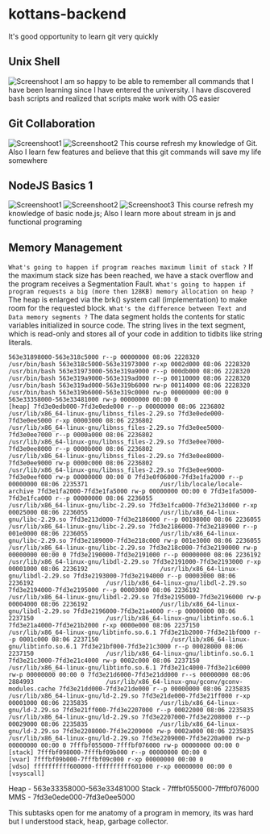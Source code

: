 # kottans-backend
It's good opportunity to learn git very quickly
## Unix Shell
![Screenshoot](task_unix_shell/ss.png)
I am so happy to be able to remember all commands that I have been learning since I have entered the university.
I have discovered bash scripts and realized that scripts make work  with OS easier

## Git Collaboration
![Screenshoot1](task_git_collaboration/ss1.png)
![Screenshoot2](task_git_collaboration/ss2.png)
This course refresh my knowledge of Git.
Also I learn few features and believe that this git commands will save my life somewhere

## NodeJS Basics 1
![Screenshoot1](node_basic_1/ss1.png)
![Screenshoot2](node_basic_1/ss2.png)
![Screenshoot3](node_basic_1/ss3.jpg)
This course refresh my knowledge of basic node.js;
Also I learn more about stream in js and functional programing

## Memory Management

`What's going to happen if program reaches maximum limit of stack ?`
If the maximum stack size has been reached, we have a stack overflow and the program receives a Segmentation Fault.
`What's going to happen if program requests a big (more then 128KB) memory allocation on heap ?`
The heap is enlarged via the brk() system call (implementation) to make room for the requested block.
`What's the difference between Text and Data memory segments ?`
The data segment holds the contents for static variables initialized in source code. The string lives in the text segment, which is read-only and stores all of your code in addition to tidbits like string literals.

`563e31898000-563e318c5000 r--p 00000000 08:06 2228320                    /usr/bin/bash
563e318c5000-563e31973000 r-xp 0002d000 08:06 2228320                    /usr/bin/bash
563e31973000-563e319a9000 r--p 000db000 08:06 2228320                    /usr/bin/bash
563e319a9000-563e319ad000 r--p 00110000 08:06 2228320                    /usr/bin/bash
563e319ad000-563e319b6000 rw-p 00114000 08:06 2228320                    /usr/bin/bash
563e319b6000-563e319c0000 rw-p 00000000 00:00 0
563e33358000-563e33481000 rw-p 00000000 00:00 0                          [heap]
7fd3e0edb000-7fd3e0ede000 r--p 00000000 08:06 2236802                    /usr/lib/x86_64-linux-gnu/libnss_files-2.29.so
7fd3e0ede000-7fd3e0ee5000 r-xp 00003000 08:06 2236802                    /usr/lib/x86_64-linux-gnu/libnss_files-2.29.so
7fd3e0ee5000-7fd3e0ee7000 r--p 0000a000 08:06 2236802                    /usr/lib/x86_64-linux-gnu/libnss_files-2.29.so
7fd3e0ee7000-7fd3e0ee8000 r--p 0000b000 08:06 2236802                    /usr/lib/x86_64-linux-gnu/libnss_files-2.29.so
7fd3e0ee8000-7fd3e0ee9000 rw-p 0000c000 08:06 2236802                    /usr/lib/x86_64-linux-gnu/libnss_files-2.29.so
7fd3e0ee9000-7fd3e0eef000 rw-p 00000000 00:00 0
7fd3e0f06000-7fd3e1fa2000 r--p 00000000 08:06 2235371                    /usr/lib/locale/locale-archive
7fd3e1fa2000-7fd3e1fa5000 rw-p 00000000 00:00 0
7fd3e1fa5000-7fd3e1fca000 r--p 00000000 08:06 2236055                    /usr/lib/x86_64-linux-gnu/libc-2.29.so
7fd3e1fca000-7fd3e213d000 r-xp 00025000 08:06 2236055                    /usr/lib/x86_64-linux-gnu/libc-2.29.so
7fd3e213d000-7fd3e2186000 r--p 00198000 08:06 2236055                    /usr/lib/x86_64-linux-gnu/libc-2.29.so
7fd3e2186000-7fd3e2189000 r--p 001e0000 08:06 2236055                    /usr/lib/x86_64-linux-gnu/libc-2.29.so
7fd3e2189000-7fd3e218c000 rw-p 001e3000 08:06 2236055                    /usr/lib/x86_64-linux-gnu/libc-2.29.so
7fd3e218c000-7fd3e2190000 rw-p 00000000 00:00 0
7fd3e2190000-7fd3e2191000 r--p 00000000 08:06 2236192                    /usr/lib/x86_64-linux-gnu/libdl-2.29.so
7fd3e2191000-7fd3e2193000 r-xp 00001000 08:06 2236192                    /usr/lib/x86_64-linux-gnu/libdl-2.29.so
7fd3e2193000-7fd3e2194000 r--p 00003000 08:06 2236192                    /usr/lib/x86_64-linux-gnu/libdl-2.29.so
7fd3e2194000-7fd3e2195000 r--p 00003000 08:06 2236192                    /usr/lib/x86_64-linux-gnu/libdl-2.29.so
7fd3e2195000-7fd3e2196000 rw-p 00004000 08:06 2236192                    /usr/lib/x86_64-linux-gnu/libdl-2.29.so
7fd3e2196000-7fd3e21a4000 r--p 00000000 08:06 2237150                    /usr/lib/x86_64-linux-gnu/libtinfo.so.6.1
7fd3e21a4000-7fd3e21b2000 r-xp 0000e000 08:06 2237150                    /usr/lib/x86_64-linux-gnu/libtinfo.so.6.1
7fd3e21b2000-7fd3e21bf000 r--p 0001c000 08:06 2237150                    /usr/lib/x86_64-linux-gnu/libtinfo.so.6.1
7fd3e21bf000-7fd3e21c3000 r--p 00028000 08:06 2237150                    /usr/lib/x86_64-linux-gnu/libtinfo.so.6.1
7fd3e21c3000-7fd3e21c4000 rw-p 0002c000 08:06 2237150                    /usr/lib/x86_64-linux-gnu/libtinfo.so.6.1
7fd3e21c4000-7fd3e21c6000 rw-p 00000000 00:00 0
7fd3e21d6000-7fd3e21dd000 r--s 00000000 08:06 2884993                    /usr/lib/x86_64-linux-gnu/gconv/gconv-modules.cache
7fd3e21dd000-7fd3e21de000 r--p 00000000 08:06 2235835                    /usr/lib/x86_64-linux-gnu/ld-2.29.so
7fd3e21de000-7fd3e21ff000 r-xp 00001000 08:06 2235835                    /usr/lib/x86_64-linux-gnu/ld-2.29.so
7fd3e21ff000-7fd3e2207000 r--p 00022000 08:06 2235835                    /usr/lib/x86_64-linux-gnu/ld-2.29.so
7fd3e2207000-7fd3e2208000 r--p 00029000 08:06 2235835                    /usr/lib/x86_64-linux-gnu/ld-2.29.so
7fd3e2208000-7fd3e2209000 rw-p 0002a000 08:06 2235835                    /usr/lib/x86_64-linux-gnu/ld-2.29.so
7fd3e2209000-7fd3e220a000 rw-p 00000000 00:00 0
7fffbf055000-7fffbf076000 rw-p 00000000 00:00 0                          [stack]
7fffbf098000-7fffbf09b000 r--p 00000000 00:00 0                          [vvar]
7fffbf09b000-7fffbf09c000 r-xp 00000000 00:00 0                          [vdso]
ffffffffff600000-ffffffffff601000 r-xp 00000000 00:00 0                  [vsyscall]`

Heap - 563e33358000-563e33481000
Stack - 7fffbf055000-7fffbf076000
MMS - 7fd3e0ede000-7fd3e0ee5000

This subtasks open for me anatomy of a program in memory, its was hard but I understood stack, heap, garbage collector.
